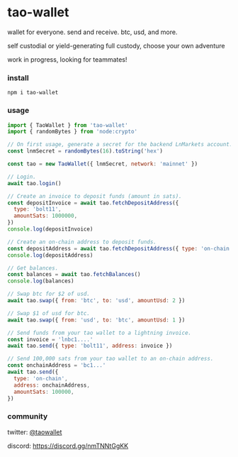 # tao-wallet

wallet for everyone. send and receive. btc, usd, and more.

self custodial or yield-generating full custody, choose your own adventure

work in progress, looking for teammates!

### install

```
npm i tao-wallet
```

### usage

```javascript
import { TaoWallet } from 'tao-wallet'
import { randomBytes } from 'node:crypto'

// On first usage, generate a secret for the backend LnMarkets account.
const lnmSecret = randomBytes(16).toString('hex')

const tao = new TaoWallet({ lnmSecret, network: 'mainnet' })

// Login.
await tao.login()

// Create an invoice to deposit funds (amount in sats).
const depositInvoice = await tao.fetchDepositAddress({
  type: 'bolt11',
  amountSats: 1000000,
})
console.log(depositInvoice)

// Create an on-chain address to deposit funds.
const depositAddress = await tao.fetchDepositAddress({ type: 'on-chain' })
console.log(depositAddress)

// Get balances.
const balances = await tao.fetchBalances()
console.log(balances)

// Swap btc for $2 of usd.
await tao.swap({ from: 'btc', to: 'usd', amountUsd: 2 })

// Swap $1 of usd for btc.
await tao.swap({ from: 'usd', to: 'btc', amountUsd: 1 })

// Send funds from your tao wallet to a lightning invoice.
const invoice = 'lnbc1....'
await tao.send({ type: 'bolt11', address: invoice })

// Send 100,000 sats from your tao wallet to an on-chain address.
const onchainAddress = 'bc1...'
await tao.send({
  type: 'on-chain',
  address: onchainAddress,
  amountSats: 100000,
})
```

### community

twitter: [@taowallet](https://twitter.com/taowallet)

discord: https://discord.gg/nmTNNtGgKK
